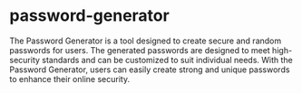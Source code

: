 # password-generator
The Password Generator is a tool designed to create secure and random passwords for users. The generated passwords are designed to meet high-security standards and can be customized to suit individual needs. With the Password Generator, users can easily create strong and unique passwords to enhance their online security.

